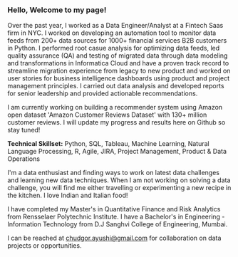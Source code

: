 ### Hello, Welcome to my page! 

Over the past year, I worked as a Data Engineer/Analyst at a Fintech Saas firm in NYC. I worked on developing an automation tool to monitor data feeds from 200+ data sources for 1000+ financial services B2B customers in Python. I performed root casue analysis for optimizing data feeds, led quality assurance (QA) and testing of migrated data through data modeling and transformations in Informatica Cloud and have a proven track record to streamline migration experience from legacy to new product and worked on user stories for business intelligence dashboards using product and project management principles. I carried out data analysis and developed reports for senior leadership and provided actionable recommendations. 

I am currently working on building a recommender system using Amazon open dataset 'Amazon Customer Reviews Dataset' with 130+ million customer reviews. I will update my progress and results here on Github so stay tuned! 

**Technical Skillset:** Python, SQL, Tableau, Machine Learning, Natural Language Processing, R, Agile, JIRA, Project Management, Product & Data Operations

I'm a data enthusiast and finding ways to work on latest data challenges and learning new data techniques. When I am not working on solving a data challenge, you will find me either travelling or experimenting a new recipe in the kitchen. I love Indian and Italian food!

I have completed my Master's in Quantitative Finance and Risk Analytics from Rensselaer Polytechnic Institute. I have a Bachelor's in Engineering - Information Technology from D.J Sanghvi College of Engineering, Mumbai.

I can be reached at chudgor.ayushi@gmail.com for collaboration on data projects or opportunities.

<!--
**ayushic/ayushic** is a ✨ _special_ ✨ repository because its `README.md` (this file) appears on your GitHub profile.

Here are some ideas to get you started:

- 🔭 I’m currently working on ...
- 🌱 I’m currently learning ...
- 👯 I’m looking to collaborate on ...
- 🤔 I’m looking for help with ...
- 💬 Ask me about ...
- 📫 How to reach me: ...
- 😄 Pronouns: ...
- ⚡ Fun fact: ...
-->
